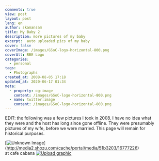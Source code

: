```yaml
---
comments: true
view: post
layout: post
lang: en
author: skamansam
title: My Baby 2
description: more pictures of my baby
excerpt:  auto uploaded pics of my baby
cover: false
coverImage: /images/GSoC-logo-horizontal-800.png
coverAlt: RBE Logo
categories:
  - personal
tags: 
  - Photographs
created_at: 2008-08-05 17:18
updated_at: 2020-06-17 01:34
meta:
  - property: og:image
    content: /images/GSoC-logo-horizontal-800.png
  - name: twitter:image
    content: /images/GSoC-logo-horizontal-800.png
---
```


EDIT: the following was a few pictures I took in 2008. I have no idea what they were
and the host has long since gone offline. They were presumably pictures of my wife, 
before we were married. This page will remain for historical purposes.

[![Unknown Image](http://media2.shozu.com/cache/portal/media/51b3203/16777226_journal "unknown image")]
(http://media2.shozu.com/cache/portal/media/51b3203/16777226)
<br/>at cafe cabana
[![Upload graphic](http://www.shozu.com/resources/messages/logo_blog.gif "Upload with Shozu")](http://www.shozu.com/portal/?utm_source=upload&amp;utm_medium=graphic&amp;utm_campaign=upload_graphic/)

<!-- <a href="http://media2.shozu.com/cache/portal/media/51b3203/16777226">
<img src="http://media2.shozu.com/cache/portal/media/51b3203/16777226_journal"
/></a><br/>at cafe cabana<p align="right" ><a
href="http://www.shozu.com/portal/?utm_source=upload&amp;utm_medium=graphic&amp;utm_campaign=upload_graphic/"
target="_blank" ><img
src="http://www.shozu.com/resources/messages/logo_blog.gif" alt="Posted by
ShoZu" border="0" /></a></p> -->
